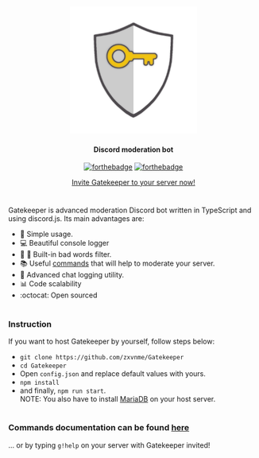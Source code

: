 <div align="center">
<img width="256", height="256" src="resources/logo.png" alt="Gatekeeper logo">
<h4>Discord moderation bot</h4>

[![forthebadge](https://forthebadge.com/images/badges/check-it-out.svg)](https://forthebadge.com)
[![forthebadge](https://forthebadge.com/images/badges/built-with-love.svg)](https://forthebadge.com)
 <div>
 
 [Invite Gatekeeper to your server now!](https://discordapp.com/api/oauth2/authorize?client_id=592788410951794729&permissions=8&scope=bot)
 
 </div>

</div>

#
Gatekeeper is advanced moderation Discord bot written in TypeScript and using discord.js. Its main advantages are:
* :balloon: Simple usage.
* :computer: Beautiful console logger
* 🤬 :no_entry_sign: Built-in bad words filter.
* :books: Useful [commands](https://github.com/zxvnme/Gatekeeper/blob/master/DOCUMENTATION.md) that will help to moderate your server.
* :page_facing_up: Advanced chat logging utility.
* :bar_chart: Code scalability
* :octocat: Open sourced
#
### Instruction
If you want to host Gatekeeper by yourself, follow steps below:
* `git clone https://github.com/zxvnme/Gatekeeper`
* `cd Gatekeeper`
* Open `config.json` and replace default values with yours.
* `npm install`
* and finally, `npm run start`.  
NOTE: You also have to install [MariaDB](https://mariadb.org/) on your host server.
#

### Commands documentation can be found [here](https://github.com/zxvnme/Gatekeeper/blob/master/DOCUMENTATION.md)
... or by typing `g!help` on your server with Gatekeeper invited!

